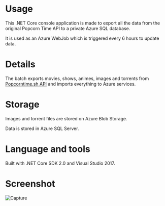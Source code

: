 # Usage

This .NET Core console application is made to export all the data from the original Popcorn Time API to a private Azure SQL database.

It is used as an Azure WebJob which is triggered every 6 hours to update data.

# Details

The batch exports movies, shows, animes, images and torrents from [Popcorntime.sh API](https://github.com/popcorn-official/popcorn-api) and imports everything to Azure services.

# Storage

Images and torrent files are stored on Azure Blob Storage.

Data is stored in Azure SQL Server.

# Language and tools

Built with .NET Core SDK 2.0 and Visual Studio 2017.

# Screenshot

![Capture](https://github.com/bbougot/PopcornExport/blob/master/Screenshots/Capture.JPG)
